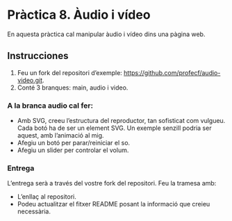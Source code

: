 # Pràctica 8. Àudio i vídeo

En aquesta pràctica cal manipular àudio i vídeo dins una pàgina web.

## Instrucciones

1. Feu un fork del repositori d’exemple: https://github.com/profecf/audio-video.git.
2. Conté 3 branques: main, audio i video.

### A la branca audio cal fer:

- Amb SVG, creeu l’estructura del reproductor, tan sofisticat com vulgueu. Cada botó ha de ser un element SVG. Un exemple senzill podria ser aquest, amb l’animació al mig.
- Afegiu un botó per parar/reiniciar el so.
- Afegiu un slider per controlar el volum.

### Entrega

L’entrega serà a través del vostre fork del repositori. Feu la tramesa amb:

- L’enllaç al repositori.
- Podeu actualitzar el fitxer README posant la informació que creieu necessària.